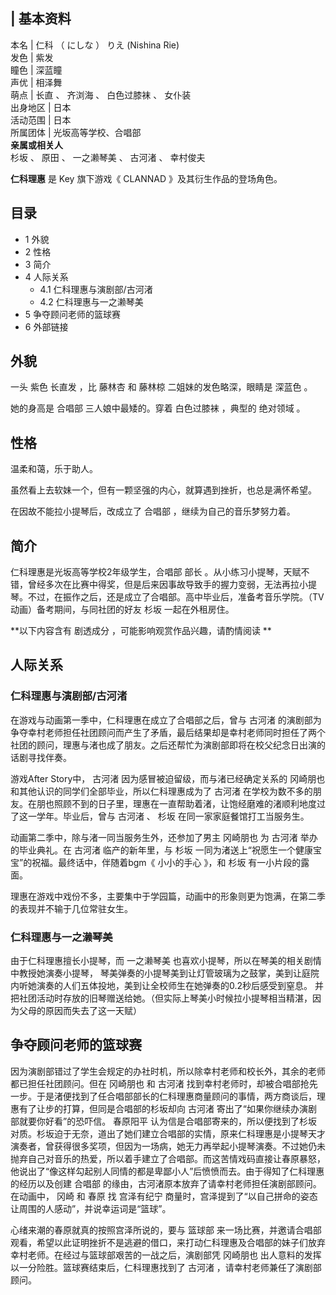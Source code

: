 |  **基本资料**  
---  
本名  |  仁科  （  にしな  ）  りえ  (Nishina Rie)   
发色  |  紫发   
瞳色  |  深蓝瞳   
声优  |  相泽舞   
萌点  |  长直  、  齐浏海  、  白色过膝袜  、  女仆装   
出身地区  |  日本   
活动范围  |  日本   
所属团体  |  光坂高等学校、合唱部   
**亲属或相关人**  
杉坂  、  原田  、  一之濑琴美  、  古河渚  、  幸村俊夫  
  
**仁科理惠** 是  Key  旗下游戏《  CLANNAD  》及其衍生作品的登场角色。

##  目录

  * 1  外貌 
  * 2  性格 
  * 3  简介 
  * 4  人际关系 
    * 4.1  仁科理惠与演剧部/古河渚 
    * 4.2  仁科理惠与一之濑琴美 
  * 5  争夺顾问老师的篮球赛 
  * 6  外部链接 

##  外貌

一头  紫色  长直发  ，比  藤林杏  和  藤林椋  二姐妹的发色略深，眼睛是  深蓝色  。

她的身高是  合唱部  三人娘中最矮的。穿着  白色过膝袜  ，典型的  绝对领域  。

##  性格

温柔和蔼，乐于助人。

虽然看上去软妹一个，但有一颗坚强的内心，就算遇到挫折，也总是满怀希望。

在因故不能拉小提琴后，改成立了  合唱部  ，继续为自己的音乐梦努力着。

##  简介

仁科理惠是光坂高等学校2年级学生，合唱部  部长
。从小练习小提琴，天赋不错，曾经多次在比赛中得奖，但是后来因事故导致手的握力变弱，无法再拉小提琴。不过，在振作之后，还是成立了合唱部。高中毕业后，准备考音乐学院。（TV动画）备考期间，与同社团的好友
杉坂  一起在外租房住。

**以下内容含有 剧透成分  ，可能影响观赏作品兴趣，请酌情阅读 **

##  人际关系

###  仁科理惠与演剧部/古河渚

在游戏与动画第一季中，仁科理惠在成立了合唱部之后，曾与  古河渚
的演剧部为争夺幸村老师担任社团顾问而产生了矛盾，最后结果却是幸村老师同时担任了两个社团的顾问，理惠与渚也成了朋友。之后还帮忙为演剧部即将在校父纪念日出演的话剧寻找伴奏。

游戏After Story中，  古河渚  因为感冒被迫留级，而与渚已经确定关系的  冈崎朋也  和其他认识的同学们全部毕业，所以仁科理惠成为了  古河渚
在学校为数不多的朋友。在朋也照顾不到的日子里，理惠在一直帮助着渚，让饱经磨难的渚顺利地度过了这一学年。毕业后，曾与  古河渚  、  杉坂
在同一家家庭餐馆打工当服务生。

动画第二季中，除与渚一同当服务生外，还参加了男主  冈崎朋也  为  古河渚  举办的毕业典礼。在  古河渚  临产的新年里，与  杉坂
一同为渚送上“祝愿生一个健康宝宝”的祝福。最终话中，伴随着bgm《  小小的手心  》，和  杉坂  有一小片段的露面。

理惠在游戏中戏份不多，主要集中于学园篇，动画中的形象则更为饱满，在第二季的表现并不输于几位常驻女生。

###  仁科理惠与一之濑琴美

由于仁科理惠擅长小提琴，而  一之濑琴美  也喜欢小提琴，所以在琴美的相关剧情中教授她演奏小提琴，
琴美弹奏的小提琴美到让灯管玻璃为之鼓掌，美到让庭院内听她演奏的人们五体投地，美到让全校师生在她弹奏的0.2秒后感受到窒息。
并把社团活动时存放的旧琴赠送给她。（但实际上琴美小时候拉小提琴相当精湛，因为父母的原因而失去了这一天赋）

##  争夺顾问老师的篮球赛

因为演剧部错过了学生会规定的办社时机，所以除幸村老师和校长外，其余的老师都已担任社团顾问。但在  冈崎朋也  和  古河渚
找到幸村老师时，却被合唱部抢先一步。于是渚便找到了任合唱部部长的仁科理惠商量顾问的事情，两方商谈后，理惠有了让步的打算，但同是合唱部的杉坂却向  古河渚
寄出了“如果你继续办演剧部就要你好看”的恐吓信。  春原阳平
认为信是合唱部寄来的，所以便找到了杉坂对质。杉坂迫于无奈，道出了她们建立合唱部的实情，原来仁科理惠是小提琴天才演奏者，曾获得很多奖项，但因为一场病，她无力再举起小提琴演奏。不过她仍未抛弃自己对音乐的热爱，所以着手建立了合唱部。而这苦情戏码直接让春原暴怒，他说出了“像这样勾起别人同情的都是卑鄙小人”后愤愤而去。由于得知了仁科理惠的经历以及创建
合唱部  的缘由，古河渚原本放弃了请幸村老师担任演剧部顾问。在动画中，  冈崎  和  春原  找  宫泽有纪宁
商量时，宫泽提到了“以自己拼命的姿态让周围的人感动”，并说幸运词是“篮球”。

心绪来潮的春原就真的按照宫泽所说的，要与  篮球部
来一场比赛，并邀请合唱部观看，希望以此证明挫折不是逃避的借口，来打动仁科理惠及合唱部的妹子们放弃幸村老师。在经过与篮球部艰苦的一战之后，演剧部凭  冈崎朋也
出人意料的发挥以一分险胜。篮球赛结束后，仁科理惠找到了  古河渚  ，请幸村老师兼任了演剧部顾问。